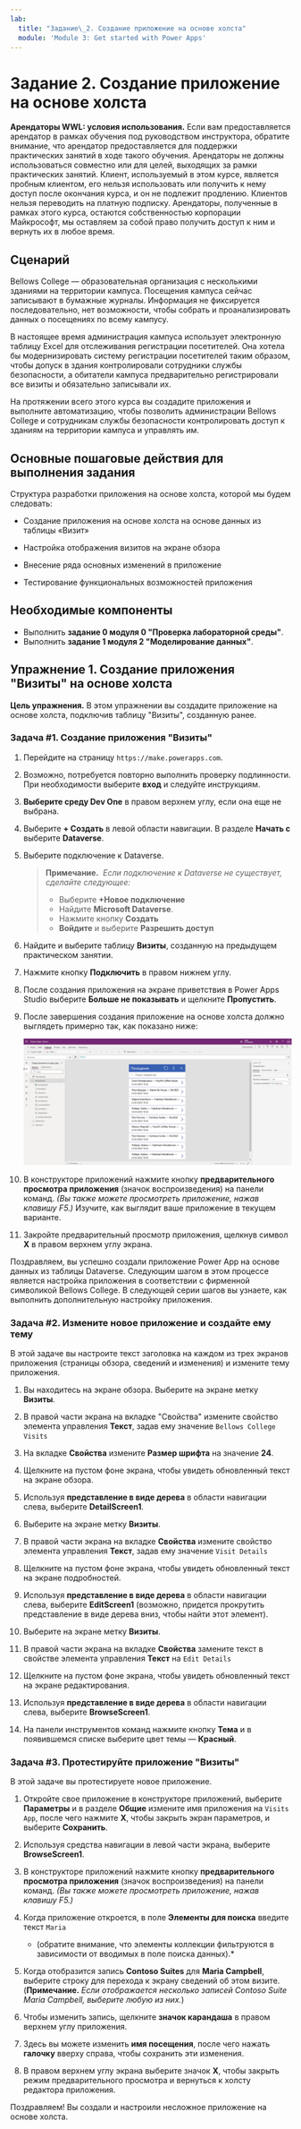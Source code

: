 ```yaml
---
lab:
  title: "Задание\_2. Создание приложение на основе холста"
  module: 'Module 3: Get started with Power Apps'
---
```


# Задание 2. Создание приложение на основе холста

**Арендаторы WWL: условия использования.** Если вам предоставляется арендатор в рамках обучения под руководством инструктора, обратите внимание, что арендатор предоставляется для поддержки практических занятий в ходе такого обучения. Арендаторы не должны использоваться совместно или для целей, выходящих за рамки практических занятий. Клиент, используемый в этом курсе, является пробным клиентом, его нельзя использовать или получить к нему доступ после окончания курса, и он не подлежит продлению. Клиентов нельзя переводить на платную подписку. Арендаторы, полученные в рамках этого курса, остаются собственностью корпорации Майкрософт, мы оставляем за собой право получить доступ к ним и вернуть их в любое время. 

## Сценарий

Bellows College — образовательная организация с несколькими зданиями на территории кампуса. Посещения кампуса сейчас записывают в бумажные журналы. Информация не фиксируется последовательно, нет возможности, чтобы собрать и проанализировать данных о посещениях по всему кампусу.

В настоящее время администрация кампуса использует электронную таблицу Excel для отслеживания регистрации посетителей. Она хотела бы модернизировать систему регистрации посетителей таким образом, чтобы допуск в здания контролировали сотрудники службы безопасности, а обитатели кампуса предварительно регистрировали все визиты и обязательно записывали их.

На протяжении всего этого курса вы создадите приложения и выполните автоматизацию, чтобы позволить администрации Bellows College и сотрудникам службы безопасности контролировать доступ к зданиям на территории кампуса и управлять им.


## Основные пошаговые действия для выполнения задания

Структура разработки приложения на основе холста, которой мы будем следовать:

- Создание приложения на основе холста на основе данных из таблицы «Визит»

- Настройка отображения визитов на экране обзора

- Внесение ряда основных изменений в приложение

- Тестирование функциональных возможностей приложения

## Необходимые компоненты

- Выполнить **задание 0 модуля 0 "Проверка лабораторной среды"**.
- Выполнить **задание 1 модуля 2 "Моделирование данных"**.


## Упражнение 1. Создание приложения "Визиты" на основе холста

**Цель упражнения.** В этом упражнении вы создадите приложение на основе холста, подключив таблицу "Визиты", созданную ранее.


### Задача \#1. Создание приложения "Визиты"

1.  Перейдите на страницу `https://make.powerapps.com`.

2.  Возможно, потребуется повторно выполнить проверку подлинности. При необходимости выберите **вход** и следуйте инструкциям.

3.  **Выберите среду Dev One** в правом верхнем углу, если она еще не выбрана.

4.  Выберите **+ Создать** в левой области навигации. В разделе **Начать с** выберите **Dataverse**.

5.  Выберите подключение к Dataverse.

    > **Примечание.**  *Если подключение к Dataverse не существует, сделайте следующее:*
    > - Выберите **+Новое подключение**
    > - Найдите **Microsoft Dataverse**.
    > - Нажмите кнопку **Создать**
    > - **Войдите** и выберите **Разрешить доступ**

6.  Найдите и выберите таблицу **Визиты**, созданную на предыдущем практическом занятии.

7.  Нажмите кнопку **Подключить** в правом нижнем углу.

8.  После создания приложения на экране приветствия в Power Apps Studio выберите **Больше не показывать** и щелкните **Пропустить**.

9.  После завершения создания приложение на основе холста должно выглядеть примерно так, как показано ниже:

    ![Приложение на основе холста, созданное на основе данных таблицы «Визит».](media/2-canvas-app-from-data.png)

10.  В конструкторе приложений нажмите кнопку **предварительного просмотра приложения** (значок воспроизведения) на панели команд. *(Вы также можете просмотреть приложение, нажав клавишу F5.)* Изучите, как выглядит ваше приложение в текущем варианте.

11. Закройте предварительный просмотр приложения, щелкнув символ **X** в правом верхнем углу экрана.

Поздравляем, вы успешно создали приложение Power App на основе данных из таблицы Dataverse. Следующим шагом в этом процессе является настройка приложения в соответствии с фирменной символикой Bellows College. В следующей серии шагов вы узнаете, как выполнить дополнительную настройку приложения.


### Задача \#2. Измените новое приложение и создайте ему тему

В этой задаче вы настроите текст заголовка на каждом из трех экранов приложения (страницы обзора, сведений и изменения) и измените тему приложения. 

1.  Вы находитесь на экране обзора. Выберите на экране метку **Визиты**.

1.  В правой части экрана на вкладке "Свойства" измените свойство элемента управления **Текст**, задав ему значение `Bellows College Visits`

1.  На вкладке **Свойства** измените **Размер шрифта** на значение **24**. 

1.  Щелкните на пустом фоне экрана, чтобы увидеть обновленный текст на экране обзора. 

1.  Используя **представление в виде дерева** в области навигации слева, выберите **DetailScreen1**. 

1.  Выберите на экране метку **Визиты**.

1.  В правой части экрана на вкладке **Свойства** измените свойство элемента управления **Текст**, задав ему значение `Visit Details`

1.  Щелкните на пустом фоне экрана, чтобы увидеть обновленный текст на экране подробностей.

1.  Используя **представление в виде дерева** в области навигации слева, выберите **EditScreen1** (возможно, придется прокрутить представление в виде дерева вниз, чтобы найти этот элемент).

1.  Выберите на экране метку **Визиты**.

1.  В правой части экрана на вкладке **Свойства** замените текст в свойстве элемента управления **Текст** на `Edit Details`

1.  Щелкните на пустом фоне экрана, чтобы увидеть обновленный текст на экране редактирования.

1.  Используя **представление в виде дерева** в области навигации слева, выберите **BrowseScreen1**.

1.  На панели инструментов команд нажмите кнопку **Тема** и в появившемся списке выберите цвет темы — **Красный**.


### Задача \#3. Протестируйте приложение "Визиты"

В этой задаче вы протестируете новое приложение.

1.  Откройте свое приложение в конструкторе приложений, выберите **Параметры** и в разделе **Общие** измените имя приложения на `Visits App`, после чего нажмите **X**, чтобы закрыть экран параметров, и выберите **Сохранить**.

2.  Используя средства навигации в левой части экрана, выберите **BrowseScreen1**.

3.  В конструкторе приложений нажмите кнопку **предварительного просмотра приложения** (значок воспроизведения) на панели команд. *(Вы также можете просмотреть приложение, нажав клавишу F5.)*

4.  Когда приложение откроется, в поле **Элементы для поиска** введите текст `Maria`
    * (обратите внимание, что элементы коллекции фильтруются в зависимости от вводимых в поле поиска данных).*

5.  Когда отобразится запись **Contoso Suites** для **Maria Campbell**, выберите строку для перехода к экрану сведений об этом визите. (**Примечание.** *Если отображается несколько записей Contoso Suite Maria Campbell, выберите любую из них.*)

6.  Чтобы изменить запись, щелкните **значок карандаша** в правом верхнем углу приложения.

7.  Здесь вы можете изменить **имя посещения**, после чего нажать **галочку** вверху справа, чтобы сохранить эти изменения.

8.  В правом верхнем углу экрана выберите значок **X**, чтобы закрыть режим предварительного просмотра и вернуться к холсту редактора приложения.

Поздравляем! Вы создали и настроили несложное приложение на основе холста.

